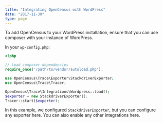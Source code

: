 ```yaml
---
title: "Integrating OpenCensus with WordPress"
date: "2017-11-30"
type: page
---
```


To add OpenCensus to your WordPress installation, ensure that you can use
composer with your instance of WordPress.

In your `wp-config.php`:

```php
<?php

// load composer dependencies
require_once('/path/to/vendor/autoload.php');

use OpenCensus\Trace\Exporter\StackdriverExporter;
use OpenCensus\Trace\Tracer;

OpenCensus\Trace\Integrations\Wordpress::load();
$exporter = new StackdriverExporter();
Tracer::start($exporter);
```

In this example, we configured `StackdriverExporter`, but you can configure any
exporter here. You can also enable any other integrations here.

